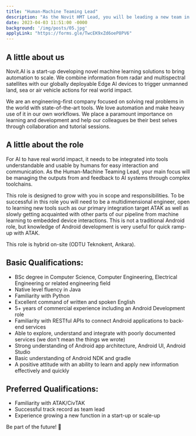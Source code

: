 ```yaml
---
title: "Human-Machine Teaming Lead"
description: "As the Novit HMT Lead, you will be leading a new team in developing Android/ATAK integrations for our system processing spaceborne image and radar data, triggering robotic actions. The ideal candidate would be passionate about creating intelligent products never seen elsewhere before. You must be a self-starter, responsive, flexible, and able to succeed within an open collaborative peer environment. This role is hybrid on-site (ODTU Teknokent, Ankara)"
date: 2023-04-03 11:51:00 -0000
background: '/img/posts/05.jpg'
applyLink: "https://forms.gle/TwcEK9xZd6oeP8PV6"
---
```



## A little about us

Novit.AI is a start-up developing novel machine learning solutions to bring automation to scale. We combine information from radar and multispectral satellites with our globally deployable Edge AI devices to trigger unmanned land, sea or air vehicle actions for real world impact.

We are an engineering-first company focused on solving real problems in the world with state-of-the-art tools. We love automation and make heavy use of it in our own workflows. We place a paramount importance on learning and development and help our colleagues be their best selves through collaboration and tutorial sessions.

## A little about the role

For AI to have real world impact, it needs to be integrated into tools understandable and usable by humans for easy interaction and communication. As the Human-Machine Teaming Lead, your main focus will be managing the outputs from and feedback to AI systems through complex toolchains.

This role is designed to grow with you in scope and responsibilities. To be successful in this role you will need to be a multidimensional engineer, open to learning new tools such as our primary integration target ATAK as well as slowly getting acquainted with other parts of our pipeline from machine learning to embedded device interactions. This is not a traditional Android role, but knowledge of Android development is very useful for quick ramp-up with ATAK.

This role is hybrid on-site (ODTU Teknokent, Ankara).

## Basic Qualifications:

* BSc degree in Computer Science, Computer Engineering, Electrical Engineering or related engineering field
* Native level fluency in Java
* Familiarity with Python
* Excellent command of written and spoken English
* 5+ years of commercial experience including an Android Development role
* Familiarity with RESTful APIs to connect Android applications to back-end services
* Able to explore, understand and integrate with poorly documented services (we don't mean the things we wrote)
* Strong understanding of Android app architecture, Android UI, Android Studio
* Basic understanding of Android NDK and gradle
* A positive attitude with an ability to learn and apply new information effectively and quickly

## Preferred Qualifications:

* Familiarity with ATAK/CivTAK
* Successful track record as team lead
* Experience growing a new function in a start-up or scale-up

Be part of the future! 🚀
